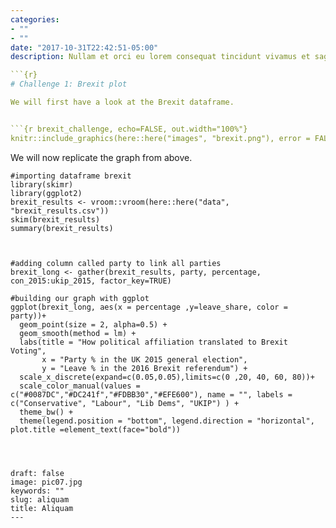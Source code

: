 ```yaml
---
categories:
- ""
- ""
date: "2017-10-31T22:42:51-05:00"
description: Nullam et orci eu lorem consequat tincidunt vivamus et sagittis magna sed nunc rhoncus condimentum sem. In efficitur ligula tate urna. Maecenas massa sed magna lacinia magna pellentesque lorem ipsum dolor. Nullam et orci eu lorem consequat tincidunt. Vivamus et sagittis tempus.

```{r}
# Challenge 1: Brexit plot

We will first have a look at the Brexit dataframe.


```{r brexit_challenge, echo=FALSE, out.width="100%"}
knitr::include_graphics(here::here("images", "brexit.png"), error = FALSE)
```
We will now replicate the graph from above.

```{r}
#importing dataframe brexit
library(skimr)
library(ggplot2)
brexit_results <- vroom::vroom(here::here("data", "brexit_results.csv"))
skim(brexit_results)
summary(brexit_results)



#adding column called party to link all parties 
brexit_long <- gather(brexit_results, party, percentage, con_2015:ukip_2015, factor_key=TRUE)

#building our graph with ggplot
ggplot(brexit_long, aes(x = percentage ,y=leave_share, color = party))+
  geom_point(size = 2, alpha=0.5) +
  geom_smooth(method = lm) +
  labs(title = "How political affiliation translated to Brexit Voting", 
       x = "Party % in the UK 2015 general election", 
       y = "Leave % in the 2016 Brexit referendum") +
  scale_x_discrete(expand=c(0.05,0.05),limits=c(0 ,20, 40, 60, 80))+
  scale_color_manual(values = c("#0087DC","#DC241f","#FDBB30","#EFE600"), name = "", labels = c("Conservative", "Labour", "Lib Dems", "UKIP") ) +
  theme_bw() +
  theme(legend.position = "bottom", legend.direction = "horizontal", plot.title =element_text(face="bold")) 
  

```
```


draft: false
image: pic07.jpg
keywords: ""
slug: aliquam
title: Aliquam
---
```

